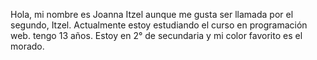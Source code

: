 Hola, mi nombre es Joanna Itzel aunque me gusta ser llamada por el segundo, Itzel.
Actualmente estoy estudiando el curso en programación web.
tengo 13 años. Estoy en 2° de secundaria y mi color favorito es el morado.

<!--
**ItzelS9/ItzelS9** is a ✨ _special_ ✨ repository because its `README.md` (this file) appears on your GitHub profile.

Here are some ideas to get you started:

- 🔭 I’m currently working on ...
- 🌱 I’m currently learning ...
- 👯 I’m looking to collaborate on ...
- 🤔 I’m looking for help with ...
- 💬 Ask me about ...
- 📫 How to reach me: ...
- 😄 Pronouns: ...
- ⚡ Fun fact: ...
-->
